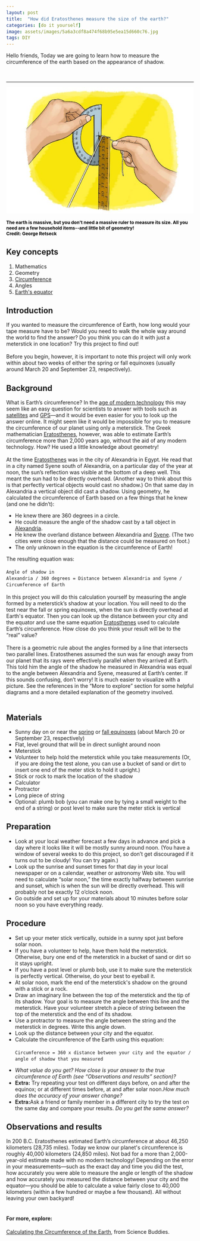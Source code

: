 ```yaml
---
layout: post
title:  "How did Eratosthenes measure the size of the earth?"
categories: [do it yourself]
image: assets/images/5a6a3cdf8a474f68b95e5ea15d660c76.jpg
tags: DIY
---
```


Hello friends, Today we are going to learn how to measure the circumference of the earth based on the appearance of shadow.

<br>
<hr style="color: black; font-weight: 20px">

![ruler](../assets/images/ruler.jpg)
<div style="font-size:12px; color:black; font-weight: bold;" > The earth is massive, but you don't need a massive ruler to measure its size. All you need are a few household items--and little bit of geometry!<br> Credit: George Retseck</div> 

## Key concepts
1. Mathematics
2. Geometry
3. [Circumference](https://en.wikipedia.org/wiki/Circumference)
4. Angles
5. [Earth's equator](https://www.nationalgeographic.org/encyclopedia/equator/#:~:text=An%20equator%20is%20an%20imaginary,is%20widest%20at%20its%20Equator.)

## Introduction

If you wanted to measure the circumference of Earth, how long would your tape measure have to be? Would you need to walk the whole way around the world to find the answer? Do you think you can do it with just a meterstick in one location? Try this project to find out!
<br><br>
Before you begin, however, it is important to note this project will only work within about two weeks of either the spring or fall equinoxes (usually around March 20 and September 23, respectively).
<br>

## Background  

What is Earth’s circumference? In the [age of modern technology](https://historyoftechnologyif.weebly.com/information-age.html) this may seem like an easy question for scientists to answer with tools such as [satellites](https://www.space.com/24839-satellites.html) and [GPS](https://www.sciencedirect.com/topics/earth-and-planetary-sciences/global-positioning-system)—and it would be even easier for you to look up the answer online. It might seem like it would be impossible for you to measure the circumference of our planet using only a meterstick. The Greek mathematician [Eratosthenes](https://www.famousscientists.org/eratosthenes/), however, was able to estimate Earth’s circumference more than 2,000 years ago, without the aid of any modern technology. How? He used a little knowledge about geometry!
<br><br>
At the time [Eratosthenes](https://www.famousscientists.org/eratosthenes/) was in the city of Alexandria in Egypt. He read that in a city named Syene south of Alexandria, on a particular day of the year at noon, the sun’s reflection was visible at the bottom of a deep well. This meant the sun had to be directly overhead. (Another way to think about this is that perfectly vertical objects would cast no shadow.) On that same day in Alexandria a vertical object did cast a shadow. Using geometry, he calculated the circumference of Earth based on a few things that he knew (and one he didn’t):

* He knew there are 360 degrees in a circle.
* He could measure the angle of the shadow cast by a tall object in [Alexandria](https://en.wikipedia.org/wiki/Alexandria).
* He knew the overland distance between Alexandria and [Syene](https://www.thefreedictionary.com/Syene). (The two cities were close enough that the distance could be measured on foot.)
* The only unknown in the equation is the circumference of Earth!


The resulting equation was:
<br><br>
<code>Angle of shadow in Alexandria / 360 degrees = Distance between Alexandria and Syene / Circumference of Earth</code>
<br><br>
In this project you will do this calculation yourself by measuring the angle formed by a meterstick’s shadow at your location. You will need to do the test near the fall or spring equinoxes, when the sun is directly overhead at Earth's equator. Then you can look up the distance between your city and the equator and use the same equation [Eratosthenes]() used to calculate Earth’s circumference. How close do you think your result will be to the “real” value?
<br><br>
There is a geometric rule about the angles formed by a line that intersects two parallel lines. Eratosthenes assumed the sun was far enough away from our planet that its rays were effectively parallel when they arrived at Earth. This told him the angle of the shadow he measured in Alexandria was equal to the angle between Alexandria and Syene, measured at Earth’s center. If this sounds confusing, don’t worry! It is much easier to visualize with a picture. See the references in the “More to explore” section for some helpful diagrams and a more detailed explanation of the geometry involved.
<br><br>

## Materials


* Sunny day on or near the [spring](https://en.wikipedia.org/wiki/Spring_(season)) or [fall equinoxes](https://en.wikipedia.org/wiki/Equinox) (about March 20 or September 23, respectively)
* Flat, level ground that will be in direct sunlight around noon
* Meterstick
* Volunteer to help hold the meterstick while you take measurements (Or, if you are doing the test alone, you can use a bucket of sand or dirt to insert one end of the meter stick to hold it upright.)
* Stick or rock to mark the location of the shadow
* Calculator
* Protractor
* Long piece of string
* Optional: plumb bob (you can make one by tying a small weight to the end of a string) or post level to make sure the meter stick is vertical


## Preparation
<ul>
<li>Look at your local weather forecast a few days in advance and pick a day where it looks like it will be mostly sunny around noon. (You have a window of several weeks to do this project, so don’t get discouraged if it turns out to be cloudy! You can try again.)</li>
<li>Look up the sunrise and sunset times for that day in your local newspaper or on a calendar, weather or astronomy Web site. You will need to calculate “solar noon,” the time exactly halfway between sunrise and sunset, which is when the sun will be directly overhead. This will probably not be exactly 12 o’clock noon.</li>
<li>Go outside and set up for your materials about 10 minutes before solar noon so you have everything ready.</li>
</ul>

## Procedure

<ul>
<li>Set up your meter stick vertically, outside in a sunny spot just before solar noon.</li>
<li>If you have a volunteer to help, have them hold the meterstick. Otherwise, bury one end of the meterstick in a bucket of sand or dirt so it stays upright.</li>
<li>If you have a post level or plumb bob, use it to make sure the meterstick is perfectly vertical. Otherwise, do your best to eyeball it.
</li>
<li>At solar noon, mark the end of the meterstick's shadow on the ground with a stick or a rock.</li>
<li>Draw an imaginary line between the top of the meterstick and the tip of its shadow. Your goal is to measure the angle between this line and the meterstick. Have your volunteer stretch a piece of string between the top of the meterstick and the end of its shadow.</li>
<li>Use a protractor to measure the angle between the string and the meterstick in degrees. Write this angle down.</li>
<li>Look up the distance between your city and the equator.</li>
<li>Calculate the circumference of the Earth using this equation:</li>
<br>
<code>Circumference = 360 x distance between your city and the equator / angle of shadow that you measured</code>  
</ul>
<ul>
<li><em>What value do you get? How close is your answer to the true circumference of Earth (see “Observations and results” section)?</em></li>
<li><strong>Extra:</strong> Try repeating your test on different days before, on and after the equinox; or at different times before, at and after solar noon.<em>How much does the accuracy of your answer change?</em></li>
<li><strong>Extra:</strong>Ask a friend or family member in a different city to try the test on the same day and compare your results. <em>Do you get the same answer?</em></li>
</ul>

## Observations and results

In 200 B.C. Eratosthenes estimated Earth’s circumference at about 46,250 kilometers (28,735 miles). Today we know our planet's circumference is roughly 40,000 kilometers (24,850 miles). Not bad for a more than 2,000-year-old estimate made with no modern technology! Depending on the error in your measurements—such as the exact day and time you did the test, how accurately you were able to measure the angle or length of the shadow and how accurately you measured the distance between your city and the equator—you should be able to calculate a value fairly close to 40,000 kilometers (within a few hundred or maybe a few thousand). All without leaving your own backyard!
<br><br>

#### For more, explore:

[Calculating the Circumference of the Earth](https://www.sciencebuddies.org/science-fair-projects/project-ideas/Astro_p018/astronomy/calculating-the-circumference-of-the-earth), from Science Buddies.